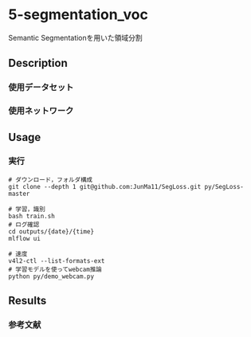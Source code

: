 5-segmentation_voc
===
Semantic Segmentationを用いた領域分割

## Description
### 使用データセット

### 使用ネットワーク

## Usage
### 実行
```
# ダウンロード，フォルダ構成
git clone --depth 1 git@github.com:JunMa11/SegLoss.git py/SegLoss-master

# 学習，識別
bash train.sh
# ログ確認
cd outputs/{date}/{time}
mlflow ui

# 速度
v4l2-ctl --list-formats-ext 
# 学習モデルを使ってwebcam推論
python py/demo_webcam.py
```

## Results

### 参考文献
